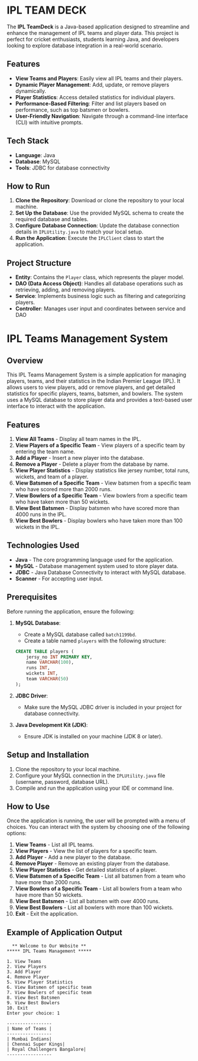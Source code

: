 # IPL TEAM DECK

The **IPL TeamDeck** is a Java-based application designed to streamline and enhance the management of IPL teams and player data. This project is perfect for cricket enthusiasts, students learning Java, and developers looking to explore database integration in a real-world scenario.

## Features

- **View Teams and Players**: Easily view all IPL teams and their players.
- **Dynamic Player Management**: Add, update, or remove players dynamically.
- **Player Statistics**: Access detailed statistics for individual players.
- **Performance-Based Filtering**: Filter and list players based on performance, such as top batsmen or bowlers.
- **User-Friendly Navigation**: Navigate through a command-line interface (CLI) with intuitive prompts.

## Tech Stack

- **Language**: Java
- **Database**: MySQL
- **Tools**: JDBC for database connectivity

## How to Run

1. **Clone the Repository**: Download or clone the repository to your local machine.
2. **Set Up the Database**: Use the provided MySQL schema to create the required database and tables.
3. **Configure Database Connection**: Update the database connection details in `IPLUtility.java` to match your local setup.
4. **Run the Application**: Execute the `IPLClient` class to start the application.

## Project Structure

- **Entity**: Contains the `Player` class, which represents the player model.
- **DAO (Data Access Object)**: Handles all database operations such as retrieving, adding, and removing players.
- **Service**: Implements business logic such as filtering and categorizing players.
- **Controller**: Manages user input and coordinates between service and DAO



# IPL Teams Management System

## Overview
This IPL Teams Management System is a simple application for managing players, teams, and their statistics in the Indian Premier League (IPL). It allows users to view players, add or remove players, and get detailed statistics for specific players, teams, batsmen, and bowlers. The system uses a MySQL database to store player data and provides a text-based user interface to interact with the application.

## Features

1. **View All Teams** - Display all team names in the IPL.
2. **View Players of a Specific Team** - View players of a specific team by entering the team name.
3. **Add a Player** - Insert a new player into the database.
4. **Remove a Player** - Delete a player from the database by name.
5. **View Player Statistics** - Display statistics like jersey number, total runs, wickets, and team of a player.
6. **View Batsmen of a Specific Team** - View batsmen from a specific team who have scored more than 2000 runs.
7. **View Bowlers of a Specific Team** - View bowlers from a specific team who have taken more than 50 wickets.
8. **View Best Batsmen** - Display batsmen who have scored more than 4000 runs in the IPL.
9. **View Best Bowlers** - Display bowlers who have taken more than 100 wickets in the IPL.

## Technologies Used

- **Java** - The core programming language used for the application.
- **MySQL** - Database management system used to store player data.
- **JDBC** - Java Database Connectivity to interact with MySQL database.
- **Scanner** - For accepting user input.

## Prerequisites

Before running the application, ensure the following:

1. **MySQL Database**:
    - Create a MySQL database called `batch1199bd`.
    - Create a table named `players` with the following structure:
    
    ```sql
    CREATE TABLE players (
        jersy_no INT PRIMARY KEY,
        name VARCHAR(100),
        runs INT,
        wickets INT,
        team VARCHAR(50)
    );
    ```

2. **JDBC Driver**:
    - Make sure the MySQL JDBC driver is included in your project for database connectivity.

3. **Java Development Kit (JDK)**:
    - Ensure JDK is installed on your machine (JDK 8 or later).

## Setup and Installation

1. Clone the repository to your local machine.
2. Configure your MySQL connection in the `IPLUtility.java` file (username, password, database URL).
3. Compile and run the application using your IDE or command line.

## How to Use

Once the application is running, the user will be prompted with a menu of choices. You can interact with the system by choosing one of the following options:

1. **View Teams** - List all IPL teams.
2. **View Players** - View the list of players for a specific team.
3. **Add Player** - Add a new player to the database.
4. **Remove Player** - Remove an existing player from the database.
5. **View Player Statistics** - Get detailed statistics of a player.
6. **View Batsmen of a Specific Team** - List all batsmen from a team who have more than 2000 runs.
7. **View Bowlers of a Specific Team** - List all bowlers from a team who have more than 50 wickets.
8. **View Best Batsmen** - List all batsmen with over 4000 runs.
9. **View Best Bowlers** - List all bowlers with more than 100 wickets.
10. **Exit** - Exit the application.

## Example of Application Output

```text
  ** Welcome to Our Website **   
***** IPL Teams Management *****

1. View Teams
2. View Players
3. Add Player
4. Remove Player
5. View Player Statistics
6. View Batsmen of specific team
7. View Bowlers of specific team 
8. View Best Batsmen
9. View Best Bowlers
10. Exit
Enter your choice: 1

-----------------
| Name of Teams |
-----------------
| Mumbai Indians|
| Chennai Super Kings|
| Royal Challengers Bangalore|
-----------------

